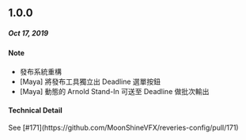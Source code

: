 
## 1.0.0
<h5>Oct 17, 2019</h5>
<h4>Note</h4>

* 發布系統重構
* [Maya] 將發布工具獨立出 Deadline 選單按鈕
* [Maya] 動態的 Arnold Stand-In 可送至 Deadline 做批次輸出

<h4>Technical Detail</h4>
See [#171](https://github.com/MoonShineVFX/reveries-config/pull/171)
